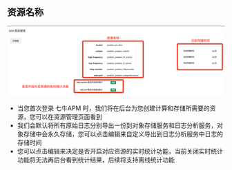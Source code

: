 ## 资源名称

![image](../_media/resources.png)

- 当您首次登录 七牛APM 时，我们将在后台为您创建计算和存储所需要的资源，您可以在资源管理页面看到
- 我们会默认将所有原始日志分别导出一份到对象存储服务和日志分析服务，对象存储中会永久存储，您可以点击编辑来自定义导出到日志分析服务中日志的存储时间
- 您可以点击编辑来决定是否开启对应资源的实时统计功能，当前关闭实时统计功能将无法再后台看到统计结果，后续将支持离线统计功能